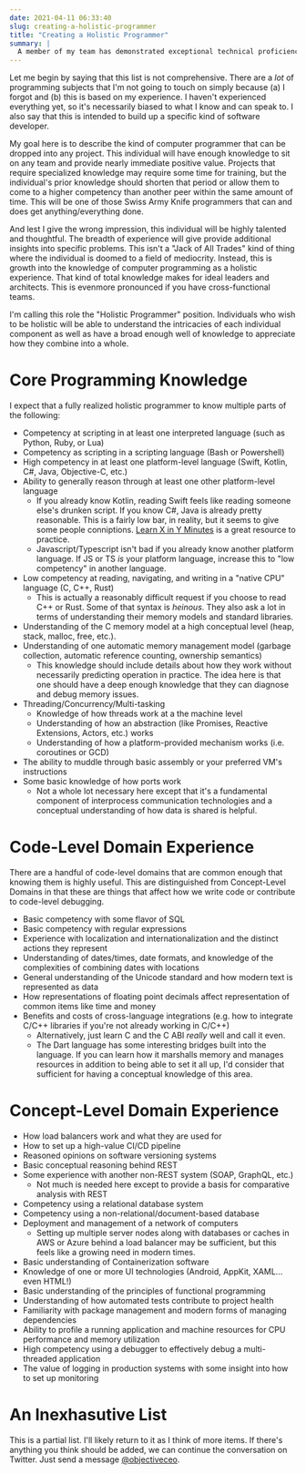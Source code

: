 ```yaml
---
date: 2021-04-11 06:33:40
slug: creating-a-holistic-programmer
title: "Creating a Holistic Programmer"
summary: |
  A member of my team has demonstrated exceptional technical proficiency and is motivated to learn as much as he can.  However, he's developed the awareness that he doesn't know quite all of what he needs to know.  This is an incomplete list of the things that I think makes for a stellar general purpose programmer.
---
```

Let me begin by saying that this list is not comprehensive.  There are a *lot* of programming subjects that I'm not going to touch on simply because (a) I forgot and (b) this is based on my experience.  I haven't experienced everything yet, so it's necessarily biased to what I know and can speak to.  I also say that this is intended to build up a specific kind of software developer.

My goal here is to describe the kind of computer programmer that can be dropped into any project.  This individual will have enough knowledge to sit on any team and provide nearly immediate positive value.  Projects that require specialized knowledge may require some time for training, but the individual's prior knowledge should shorten that period or allow them to come to a higher competency than another peer within the same amount of time.  This will be one of those Swiss Army Knife programmers that can and does get anything/everything done.

And lest I give the wrong impression, this individual will be highly talented and thoughtful.  The breadth of experience will give provide additional insights into specific problems.  This isn't a "Jack of All Trades" kind of thing where the individual is doomed to a field of mediocrity.  Instead, this is growth into the knowledge of computer programming as a holistic experience.  That kind of total knowledge makes for ideal leaders and architects.  This is evenmore pronounced if you have cross-functional teams.

I'm calling this role the "Holistic Programmer" position.  Individuals who wish to be holistic will be able to understand the intricacies of each individual component as well as have a broad enough well of knowledge to appreciate how they combine into a whole.

# Core Programming Knowledge

I expect that a fully realized holistic programmer to know multiple parts of the following:

* Competency at scripting in at least one interpreted language (such as Python, Ruby, or Lua)
* Competency as scripting in a scripting language (Bash or Powershell)
* High competency in at least one platform-level language (Swift, Kotlin, C#, Java, Objective-C, etc.)
* Ability to generally reason through at least one other platform-level language
	* If you already know Kotlin, reading Swift feels like reading someone else's drunken script.  If you know C#, Java is already pretty reasonable.  This is a fairly low bar, in reality, but it seems to give some people conniptions.  [Learn X in Y Minutes](https://learnxinyminutes.com) is a great resource to practice.
	* Javascript/Typescript isn't bad if you already know another platform language.  If JS or TS *is* your platform language, increase this to "low competency" in another language.
* Low competency at reading, navigating, and writing in a "native CPU" language (C, C++, Rust)
	* This is actually a reasonably difficult request if you choose to read C++ or Rust.  Some of that syntax is *heinous*.  They also ask a lot in terms of understanding their memory models and standard libraries.
* Understanding of the C memory model at a high conceptual level (heap, stack, malloc, free, etc.).
* Understanding of one automatic memory management model (garbage collection, automatic reference counting, ownership semantics)
	* This knowledge should include details about how they work without necessarily predicting operation in practice.  The idea here is that one should have a deep enough knowledge that they can diagnose and debug memory issues.
* Threading/Concurrency/Multi-tasking
	* Knowledge of how threads work at a the machine level
	* Understanding of how an abstraction (like Promises, Reactive Extensions, Actors, etc.) works
	* Understanding of how a platform-provided mechanism works (i.e. coroutines or GCD)
* The ability to muddle through basic assembly or your preferred VM's instructions
* Some basic knowledge of how ports work
	* Not a whole lot necessary here except that it's a fundamental component of interprocess communication technologies and a conceptual understanding of how data is shared is helpful.

# Code-Level Domain Experience

There are a handful of code-level domains that are common enough that knowing them is highly useful.  This are distinguished from Concept-Level Domains in that these are things that affect how we write code or contribute to code-level debugging.

* Basic competency with some flavor of SQL
* Basic competency with regular expressions
* Experience with localization and internationalization and the distinct actions they represent
* Understanding of dates/times, date formats, and knowledge of the complexities of combining dates with locations
* General understanding of the Unicode standard and how modern text is represented as data
* How representations of floating point decimals affect representation of common items like time and money
* Benefits and costs of cross-language integrations (e.g. how to integrate C/C++ libraries if you're not already working in C/C++)
	* Alternatively, just learn C and the C ABI *really* well and call it even.
	* The Dart language has some interesting bridges built into the language.  If you can learn how it marshalls memory and manages resources in addition to being able to set it all up, I'd consider that sufficient for having a conceptual knowledge of this area.

# Concept-Level Domain Experience

* How load balancers work and what they are used for
* How to set up a high-value CI/CD pipeline
* Reasoned opinions on software versioning systems
* Basic conceptual reasoning behind REST
* Some experience with another non-REST system (SOAP, GraphQL, etc.)
	* Not much is needed here except to provide a basis for comparative analysis with REST
* Competency using a relational database system
* Competency using a non-relational/document-based database
* Deployment and management of a network of computers
	* Setting up multiple server nodes along with databases or caches in AWS or Azure behind a load balancer may be sufficient, but this feels like a growing need in modern times.
* Basic understanding of Containerization software
* Knowledge of one or more UI technologies (Android, AppKit, XAML... even HTML!)
* Basic understanding of the principles of functional programming
* Understanding of how automated tests contribute to project health
* Familiarity with package management and modern forms of managing dependencies
* Ability to profile a running application and machine resources for CPU performance and memory utilization
* High competency using a debugger to effectively debug a multi-threaded application
* The value of logging in production systems with some insight into how to set up monitoring

# An Inexhasutive List

This is a partial list.  I'll likely return to it as I think of more items.  If there's anything you think should be added, we can continue the conversation on Twitter.  Just send a message [@objectiveceo](https://twitter.com/objectiveceo).
